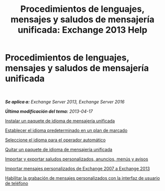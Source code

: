 ﻿---
title: 'Procedimientos de lenguajes, mensajes y saludos de mensajería unificada: Exchange 2013 Help'
TOCTitle: Procedimientos de lenguajes, mensajes y saludos de mensajería unificada
ms:assetid: 935bcf76-f27d-406e-962b-3adb014cf76e
ms:mtpsurl: https://technet.microsoft.com/es-es/library/JJ863293(v=EXCHG.150)
ms:contentKeyID: 50556809
ms.date: 05/22/2018
mtps_version: v=EXCHG.150
ms.translationtype: MT
---

# Procedimientos de lenguajes, mensajes y saludos de mensajería unificada

 

_**Se aplica a:** Exchange Server 2013, Exchange Server 2016_

_**Última modificación del tema:** 2013-04-17_

[Instalar un paquete de idioma de mensajería unificada](install-a-um-language-pack-exchange-2013-help.md)

[Establecer el idioma predeterminado en un plan de marcado](set-the-default-language-on-a-dial-plan-exchange-2013-help.md)

[Seleccione el idioma para el operador automático](select-the-language-for-an-auto-attendant-exchange-2013-help.md)

[Quitar un paquete de idioma de mensajería unificada](remove-a-um-language-pack-exchange-2013-help.md)

[Importar y exportar saludos personalizados, anuncios, menús y avisos](import-and-export-custom-greetings-announcements-menus-and-prompts-exchange-2013-help.md)

[Importar mensajes personalizados de Exchange 2007 a Exchange 2013](import-custom-prompts-from-exchange-2007-to-exchange-2013-exchange-2013-help.md)

[Habilitar la grabación de mensajes personalizados con la interfaz de usuario de teléfono](enable-custom-prompt-recording-using-the-telephone-user-interface-exchange-2013-help.md)

